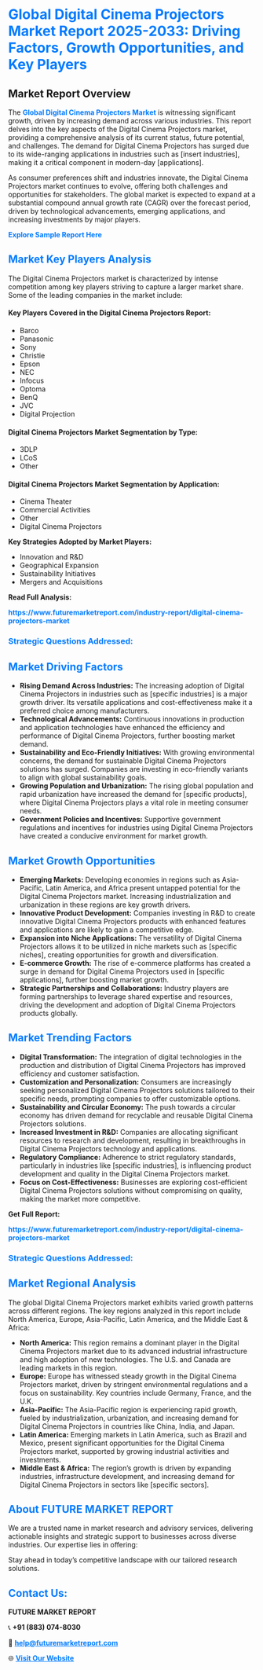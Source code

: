 <h1 style="color: #007BFF;">Global Digital Cinema Projectors Market Report 2025-2033: Driving Factors, Growth Opportunities, and Key Players</h1>

<section id="overview">
<h2>Market Report Overview</h2>
<p>The <a href="https://www.futuremarketreport.com/industry-report/digital-cinema-projectors-market" style="color: #007BFF; text-decoration: none;"><strong>Global Digital Cinema Projectors Market</strong></a> is witnessing significant growth, driven by increasing demand across various industries. This report delves into the key aspects of the Digital Cinema Projectors market, providing a comprehensive analysis of its current status, future potential, and challenges. The demand for Digital Cinema Projectors has surged due to its wide-ranging applications in industries such as [insert industries], making it a critical component in modern-day [applications].</p>
<p>As consumer preferences shift and industries innovate, the Digital Cinema Projectors market continues to evolve, offering both challenges and opportunities for stakeholders. The global market is expected to expand at a substantial compound annual growth rate (CAGR) over the forecast period, driven by technological advancements, emerging applications, and increasing investments by major players.</p>
</section>

<section id="overview">
<p><a href="https://www.futuremarketreport.com/request-sample/reportId=127929" style="color: #007BFF; text-decoration: none;"><strong>Explore Sample Report Here</strong></a></p>
</section>

<section id="key-players">
<h2 style="color: #007BFF;">Market Key Players Analysis</h2>
<p>The Digital Cinema Projectors market is characterized by intense competition among key players striving to capture a larger market share. Some of the leading companies in the market include:</p>
<h4>Key Players Covered in the Digital Cinema Projectors Report:</h4>
<ul><li>Barco</li><li>Panasonic</li><li>Sony</li><li>Christie</li><li>Epson</li><li>NEC</li><li>Infocus</li><li>Optoma</li><li>BenQ</li><li>JVC</li><li>Digital Projection</li></ul>
<h4>Digital Cinema Projectors Market Segmentation by Type:</h4>
<ul><li>3DLP</li><li>LCoS</li><li>Other</li></ul>

<h4>Digital Cinema Projectors Market Segmentation by Application:</h4>
<ul><li>Cinema Theater</li><li>Commercial Activities</li><li>Other</li><li>Digital Cinema Projectors</li></ul>
<p><strong>Key Strategies Adopted by Market Players:</strong></p>
<ul>
<li>Innovation and R&D</li>
<li>Geographical Expansion</li>
<li>Sustainability Initiatives</li>
<li>Mergers and Acquisitions</li>
</ul>
</section>

<section>
<p><strong>Read Full Analysis: </strong></p><a href="https://www.futuremarketreport.com/industry-report/digital-cinema-projectors-market" style="color: #007BFF; text-decoration: none;"><strong>https://www.futuremarketreport.com/industry-report/digital-cinema-projectors-market</strong></a>
<h3 style="color: #007BFF;">Strategic Questions Addressed:</h3>
</section>

<section id="driving-factors">
<h2 style="color: #007BFF;">Market Driving Factors</h2>
<ul>
<li><strong>Rising Demand Across Industries:</strong> The increasing adoption of Digital Cinema Projectors in industries such as [specific industries] is a major growth driver. Its versatile applications and cost-effectiveness make it a preferred choice among manufacturers.</li>
<li><strong>Technological Advancements:</strong> Continuous innovations in production and application technologies have enhanced the efficiency and performance of Digital Cinema Projectors, further boosting market demand.</li>
<li><strong>Sustainability and Eco-Friendly Initiatives:</strong> With growing environmental concerns, the demand for sustainable Digital Cinema Projectors solutions has surged. Companies are investing in eco-friendly variants to align with global sustainability goals.</li>
<li><strong>Growing Population and Urbanization:</strong> The rising global population and rapid urbanization have increased the demand for [specific products], where Digital Cinema Projectors plays a vital role in meeting consumer needs.</li>
<li><strong>Government Policies and Incentives:</strong> Supportive government regulations and incentives for industries using Digital Cinema Projectors have created a conducive environment for market growth.</li>
</ul>
</section>

<section id="growth-opportunities">
<h2 style="color: #007BFF;">Market Growth Opportunities</h2>
<ul>
<li><strong>Emerging Markets:</strong> Developing economies in regions such as Asia-Pacific, Latin America, and Africa present untapped potential for the Digital Cinema Projectors market. Increasing industrialization and urbanization in these regions are key growth drivers.</li>
<li><strong>Innovative Product Development:</strong> Companies investing in R&D to create innovative Digital Cinema Projectors products with enhanced features and applications are likely to gain a competitive edge.</li>
<li><strong>Expansion into Niche Applications:</strong> The versatility of Digital Cinema Projectors allows it to be utilized in niche markets such as [specific niches], creating opportunities for growth and diversification.</li>
<li><strong>E-commerce Growth:</strong> The rise of e-commerce platforms has created a surge in demand for Digital Cinema Projectors used in [specific applications], further boosting market growth.</li>
<li><strong>Strategic Partnerships and Collaborations:</strong> Industry players are forming partnerships to leverage shared expertise and resources, driving the development and adoption of Digital Cinema Projectors products globally.</li>
</ul>
</section>

<section id="trending-factors">
<h2 style="color: #007BFF;">Market Trending Factors</h2>
<ul>
<li><strong>Digital Transformation:</strong> The integration of digital technologies in the production and distribution of Digital Cinema Projectors has improved efficiency and customer satisfaction.</li>
<li><strong>Customization and Personalization:</strong> Consumers are increasingly seeking personalized Digital Cinema Projectors solutions tailored to their specific needs, prompting companies to offer customizable options.</li>
<li><strong>Sustainability and Circular Economy:</strong> The push towards a circular economy has driven demand for recyclable and reusable Digital Cinema Projectors solutions.</li>
<li><strong>Increased Investment in R&D:</strong> Companies are allocating significant resources to research and development, resulting in breakthroughs in Digital Cinema Projectors technology and applications.</li>
<li><strong>Regulatory Compliance:</strong> Adherence to strict regulatory standards, particularly in industries like [specific industries], is influencing product development and quality in the Digital Cinema Projectors market.</li>
<li><strong>Focus on Cost-Effectiveness:</strong> Businesses are exploring cost-efficient Digital Cinema Projectors solutions without compromising on quality, making the market more competitive.</li>
</ul>
</section>

<section>
<p><strong>Get Full Report: </strong></p><a href="https://www.futuremarketreport.com/industry-report/digital-cinema-projectors-market" style="color: #007BFF; text-decoration: none;"><strong>https://www.futuremarketreport.com/industry-report/digital-cinema-projectors-market</strong></a>
<h3 style="color: #007BFF;">Strategic Questions Addressed:</h3>
</section>


<section id="regional-analysis">
<h2 style="color: #007BFF;">Market Regional Analysis</h2>
<p>The global Digital Cinema Projectors market exhibits varied growth patterns across different regions. The key regions analyzed in this report include North America, Europe, Asia-Pacific, Latin America, and the Middle East & Africa:</p>
<ul>
<li><strong>North America:</strong> This region remains a dominant player in the Digital Cinema Projectors market due to its advanced industrial infrastructure and high adoption of new technologies. The U.S. and Canada are leading markets in this region.</li>
<li><strong>Europe:</strong> Europe has witnessed steady growth in the Digital Cinema Projectors market, driven by stringent environmental regulations and a focus on sustainability. Key countries include Germany, France, and the U.K.</li>
<li><strong>Asia-Pacific:</strong> The Asia-Pacific region is experiencing rapid growth, fueled by industrialization, urbanization, and increasing demand for Digital Cinema Projectors in countries like China, India, and Japan.</li>
<li><strong>Latin America:</strong> Emerging markets in Latin America, such as Brazil and Mexico, present significant opportunities for the Digital Cinema Projectors market, supported by growing industrial activities and investments.</li>
<li><strong>Middle East & Africa:</strong> The region’s growth is driven by expanding industries, infrastructure development, and increasing demand for Digital Cinema Projectors in sectors like [specific sectors].</li>
</ul>
</section>

<footer>
<h2 style="color: #007BFF;">About FUTURE MARKET REPORT</h2>
<p>We are a trusted name in market research and advisory services, delivering actionable insights and strategic support to businesses across diverse industries. Our expertise lies in offering:</p>

<p>Stay ahead in today’s competitive landscape with our tailored research solutions.</p>

<h2 style="color: #007BFF;">Contact Us:</h2>
<p><strong>FUTURE MARKET REPORT</strong></p>
<p>📞 <strong>+91 (883) 074-8030</strong></p>
<p>📧 <strong><a href="mailto:help@futuremarketreport.com" style="color: #007BFF;">help@futuremarketreport.com</a></strong></p>
<p>🌐 <strong><a href="https://www.futuremarketreport.com/" style="color: #007BFF;">Visit Our Website</a></strong></p>
</footer>